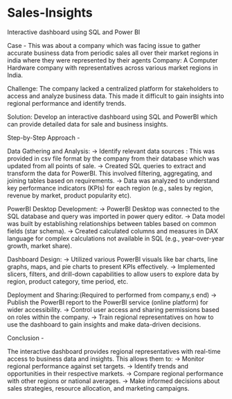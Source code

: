 # Sales-Insights
Interactive dashboard using SQL and Power BI

Case - This was about a company which was facing issue to gather accurate business data from periodic sales all over their market regions in india where they were represented by their agents
Company: A Computer Hardware company with representatives across various market regions in India.

Challenge: The company lacked a centralized platform for stakeholders to access and analyze business data. This made it difficult to gain insights into regional performance and identify trends.

Solution: Develop an interactive dashboard using SQL and PowerBI which can provide detailed data for sale and business insights.

Step-by-Step Approach -

Data Gathering and Analysis:
-> Identify relevant data sources : This was provided in csv file format by the company from their database which was updated from all points of sale.
-> Created SQL queries to extract and transform the data for PowerBI. This involved filtering, aggregating, and joining tables based on requirements.
-> Data was analyzed to understand key performance indicators (KPIs) for each region (e.g., sales by region, revenue by market, product popularity etc).

PowerBI Desktop Development:
-> PowerBI Desktop was connected to the SQL database and query was imported in power query editor.
-> Data model was built by establishing relationships between tables based on common fields (star schema).
-> Created calculated columns and measures in DAX language for complex calculations not available in SQL (e.g., year-over-year growth, market share).

Dashboard Design:
-> Utilized various PowerBI visuals like bar charts, line graphs, maps, and pie charts to present KPIs effectively.
-> Implemented slicers, filters, and drill-down capabilities to allow users to explore data by region, product category, time period, etc.

Deployment and Sharing:(Required to performed from company,s end)
-> Publish the PowerBI report to the PowerBI service (online platform) for wider accessibility.
-> Control user access and sharing permissions based on roles within the company.
-> Train regional representatives on how to use the dashboard to gain insights and make data-driven decisions.


Conclusion - 

The interactive dashboard provides regional representatives with real-time access to business data and insights. This allows them to:
-> Monitor regional performance against set targets.
-> Identify trends and opportunities in their respective markets.
-> Compare regional performance with other regions or national averages.
-> Make informed decisions about sales strategies, resource allocation, and marketing campaigns.
